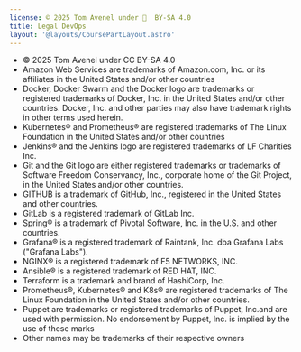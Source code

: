 ```yaml
---
license: © 2025 Tom Avenel under 󰵫  BY-SA 4.0
title: Legal DevOps
layout: '@layouts/CoursePartLayout.astro'
---
```


- © 2025 Tom Avenel under CC  BY-SA 4.0
- Amazon Web Services are trademarks of Amazon.com, Inc. or its affiliates in the United States and/or other countries
- Docker, Docker Swarm and the Docker logo are trademarks or registered trademarks of Docker, Inc. in the United States and/or other countries. Docker, Inc. and other parties may also have trademark rights in other terms used herein.
- Kubernetes® and Prometheus® are registered trademarks of The Linux Foundation in the United States and/or other countries
- Jenkins® and the Jenkins logo are registered trademarks of LF Charities Inc.
- Git and the Git logo are either registered trademarks or trademarks of Software Freedom Conservancy, Inc., corporate home of the Git Project, in the United States and/or other countries.
- GITHUB is a trademark of GitHub, Inc., registered in the United States and other countries.
- GitLab is a registered trademark of GitLab Inc.
- Spring® is a trademark of Pivotal Software, Inc. in the U.S. and other countries.
- Grafana® is a registered trademark of Raintank, Inc. dba Grafana Labs ("Grafana Labs").
- NGINX® is a registered trademark of F5 NETWORKS, INC.
- Ansible® is a registered trademark of RED HAT, INC.
- Terraform is a trademark and brand of HashiCorp, Inc.
- Prometheus®, Kubernetes® and K8s® are registered trademarks of The Linux Foundation in the United States and/or other countries.
- Puppet are trademarks or registered trademarks of Puppet, Inc.and are used with permission. No endorsement by Puppet, Inc. is implied by the use of these marks
- Other names may be trademarks of their respective owners

